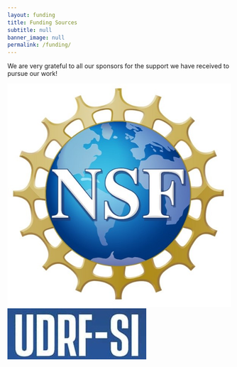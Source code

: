 ```yaml
---
layout: funding
title: Funding Sources
subtitle: null
banner_image: null
permalink: /funding/
---
```


We are very grateful to all our sponsors for the 
support we have received to pursue our work!  

![nsf](/assets/images/nsf.jpg)
![udrf_si](/assets/images/udrf_si.jpg)
